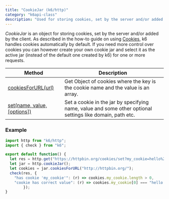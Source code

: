 ```yaml
---
title: "CookieJar (k6/http)"
category: "k6api-class"
description: "Used for storing cookies, set by the server and/or added by the client."
---
```


_CookieJar_ is an object for storing cookies, set by the server and/or added by the client. As described in the how-to guide on using [Cookies](/using-k6/cookies), k6 handles cookies automatically by default. If you need more control over cookies you can however create your own cookie jar and select it as the active jar (instead of the default one created by k6) for one or more requests.

| Method | Description |
| ---------------- | ----------- |
| [cookiesForURL(url)](/javascript-api/k6-http/cookiejar/cookiejar-cookiesforurl-url) | Get Object of cookies where the key is the cookie name and the value is an array. |
| [set(name, value, [options])](/javascript-api/k6-http/cookiejar/cookiejar-set-name-value-options) | Set a cookie in the jar by specifying name, value and some other optional settings like domain, path etc. |


### Example

<div class="code-group" data-props='{"labels": []}'>

```js
import http from "k6/http";
import { check } from "k6";

export default function() {
  let res = http.get("https://httpbin.org/cookies/set?my_cookie=hello%20world", { redirects: 0 });
  let jar = http.cookieJar();
  let cookies = jar.cookiesForURL("http://httpbin.org/");
  check(res, {
    "has cookie 'my_cookie'": (r) => cookies.my_cookie.length > 0,
    "cookie has correct value": (r) => cookies.my_cookie[0] === "hello world"
        });
}
```

</div>
